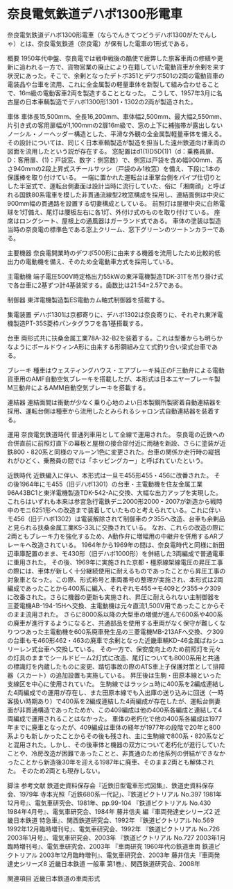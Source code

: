 # 奈良電気鉄道デハボ1300形電車

奈良電気鉄道デハボ1300形電車（ならでんきてつどうデハボ1300がたでんしゃ）とは、奈良電気鉄道（奈良電）が保有した電車の1形式である。

概要
1950年代中盤、奈良電では戦中戦後の酷使で疲弊した旅客車両の修繕や更新に追われる一方で、貨物営業の廃止により在籍していた電動貨車が余剰を来す状況にあった。そこで、余剰となったデトボ351とデワボ501の2両の電動貨車の電装品や台車を流用、これに全金属製の軽量車体を新製して組み合わせることで、16m級の電動客車2両を製造することとなった。
こうして、1957年3月に名古屋の日本車輌製造でデハボ1300形1301・1302の2両が製造された。

車体
車体長15,500mm、全長16,200mm、車体幅2,500mm、最大幅2,550mm、片引き式の客用扉幅が1,100mmの2扉16m級で、窓の上下に補強帯が露出しないノーシル・ノーヘッダー構造とした、平滑な外観の全金属製軽量車体を備える。
その設計については、同じく日本車輌製造が製造を担当した遠州鉄道向け車両の図面を流用したという説が存在する。
窓配置はd1(1)D5D(1)1（d：乗務員扉、D：客用扉、(1)：戸袋窓、数字：側窓数）で、側窓は戸袋を含め幅900mm、高さ940mmの2段上昇式スチールサッシ（戸袋のみ1枚窓）を備え、下段に1本の保護棒を取り付けている。
一端に置かれた運転台は車掌台側をパイプ仕切りとした半室式で、運転台側妻面は設計当時に流行していた、俗に「湘南顔」と呼ばれる国鉄80系電車を模した非貫通流線型2枚窓構成を採用し、連結面側は中央に900mm幅の貫通路を設置する切妻構成としている。
前照灯は屋根中央に白熱電球を1灯備え、尾灯は腰板左右に各1灯、外付け式のものを取り付けている。
座席はロングシート、屋根上の通風器はガーランド式である。
車体の塗装は製造当時の奈良電の標準色である窓上クリーム、窓下グリーンのツートンカラーである。

主要機器
奈良電開業時のデワボ500形に由来する機器を流用したため比較的低出力の電動機を備え、そのため全電動車方式を採用している。

主電動機
端子電圧500V時定格出力55kWの東洋電機製造TDK-31Tを吊り掛け式で各台車に2基ずつ計4基装架する。歯数比は21:54=2.57である。

制御器
東洋電機製造製ES電動カム軸式制御器を搭載する。

集電装置
デハボ1301は京都寄りに、デハボ1302は奈良寄りに、それぞれ東洋電機製造PT-35S菱枠パンタグラフを各1基搭載する。

台車
両形式共に扶桑金属工業78A-32-B2を装着する。これは型番からも明らかなようにボールドウィンA形に由来する形鋼組み立て式釣り合い梁式台車である。

ブレーキ
種車はウェスティングハウス・エアブレーキ純正のF三動弁による電動貨車用のAMF自動空気ブレーキを搭載したが、本形式は日本エヤーブレーキ製M三動弁によるAMM自動空気ブレーキを搭載する。

連結器
連結面間は衝動が少なく乗り心地のよい日本製鋼所製密着自動連結器を採用、運転台側は種車から流用したとみられるシャロン式自動連結器を装着する。

運用
奈良電気鉄道時代
普通列車用として全線で運用された。
奈良電の近鉄への合併直前に前照灯直下の幕板と屋根の接合部付近に雨樋を新設、さらに塗装が近鉄800・820系と同様のマルーン1色に変更された。台車の関係か走行時の縦揺れがひどく、乗務員の間では「ホッピングカー」と呼ばれていたという。

近鉄時代
近鉄編入に伴い、本形式は一旦モ455形455・456に改番された。
その後1964年にモ455（旧デハボ1301）の台車・主電動機を住友金属工業96A43BC1と東洋電機製造TDK-542-Aに交換、大幅な出力アップを実現した。これらはいずれも本来は参宮急行電鉄デニ2000形2000 - 2007が新造から戦時中のモニ6251形への改造まで装着していたものと考えられている。これに伴いモ456（旧デハボ1302）は電装解除されて制御車のク355へ改造、台車も余剰品と見られる扶桑金属工業KS-33Lに交換されている。
なお、これらの改造の際に2両ともブレーキ力を強化するため、A動作弁に増幅用の中継弁を併用するARブレーキへ改造されている。
1964年から1969年の間は、奈良電時代と同様に新田辺車庫配置のまま、モ430形（旧デハボ1000形）を併結した3両編成で普通電車に重用された。
その後、1969年に実施された京都・橿原線架線電圧の昇圧工事の際には、車体が新しく十分継続使用に耐えるものであったことから昇圧工事の対象車となった。この際、形式称号と車両番号の整理が実施され、本形式は2両編成であったことから400系に編入、それぞれモ455→モ409とク355→ク309に改番された。さらに機器の更新も実施され、昇圧に耐えられない主制御器を三菱電機AB-194-15Hへ交換、主電動機は元々直流1,500V用であったことからそのまま流用された。
さらに8000系以降の大型車の増備が進んで600系や400系の廃車が進行するようになると、共通部品を使用する車両がなく保守が難しくなりつつあった主電動機を600系廃車発生品の三菱電機MB-213AFへ交換、ク309の台車もモ460形462・463の廃車で余剰となった近畿車輛KD-46金属ばねシュリーレン式台車へ交換している。
その一方で、保安度向上のため前照灯を元々の灯具のままでシールドビーム2灯式に改造、尾灯についても8000系用と共通の標識灯を内蔵したものに変更、踏切事故の際のATS車上子保護対策として排障器（スカート）の追加設置も実施している。
昇圧後は生駒・田原本線といった支線区を中心に使用されていた。
生駒線ではラッシュ時に400系を2編成連結した4両編成での運用が存在し、また田原本線でも入出庫の送り込みに回送（一時客扱い時期あり）で400系を2編成連結した4両編成が存在したが、運転台側妻面が非貫通構造であったためか、この409編成は他の400系各編成と連結して4両編成で運用されることはなかった。
車体の老朽化で他の400系各編成は1977年までに廃車となったが、409編成は車体の経年が1977年の段階で20年と800系よりも新しかったことからその後も残され、主に生駒線で800系・820系などと混用された。しかし、その後車体と機器の双方について老朽化が進行していたことや、冷房改造が困難であったことと、非貫通のため他系列の併結ができなかったことから新造後30年を迎える1987年に廃車、そのまま2両とも解体された。
そのため2両とも現存しない。

脚注
参考文献
鉄道史資料保存会『近鉄旧型電車形式図集』、鉄道史資料保存会、1979年
寺本光照「近鉄680系一代記」、『鉄道ピクトリアル No.397 1981年12月号』、電気車研究会、1981年、pp.99-104
『鉄道ピクトリアル No.430 1984年4月号』、電気車研究会、1984年
藤井信夫 編『車両発達史シリーズ2 近畿日本鉄道 特急車』、関西鉄道研究会、1992年
『鉄道ピクトリアル No.569 1992年12月臨時増刊号』、電気車研究会、1992年
『鉄道ピクトリアル No.726 2003年1月号』、電気車研究会、2003年
『鉄道ピクトリアル No.727 2003年1月臨時増刊号』、電気車研究会、2003年
『車両研究 1960年代の鉄道車両 鉄道ピクトリアル 2003年12月臨時増刊』、電気車研究会、2003年
藤井信夫『車両発達史シリーズ8 近畿日本鉄道 一般車 第1巻』、関西鉄道研究会、2008年

関連項目
近畿日本鉄道の車両形式